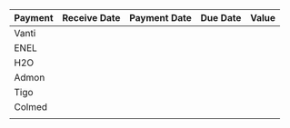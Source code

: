 
| Payment | Receive Date | Payment Date | Due Date | Value |
| ------- | ------------ | ------------ | -------- | ----- |
| Vanti   |              |              |          |       |
| ENEL    |              |              |          |       |
| H2O     |              |              |          |       |
| Admon   |              |              |          |       |
| Tigo    |              |              |          |       |
| Colmed  |              |              |          |       |
|         |              |              |          |       |